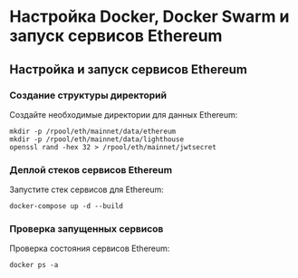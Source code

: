 # Настройка Docker, Docker Swarm и запуск сервисов Ethereum

## Настройка и запуск сервисов Ethereum

### Создание структуры директорий
Создайте необходимые директории для данных Ethereum:
``` 
mkdir -p /rpool/eth/mainnet/data/ethereum
mkdir -p /rpool/eth/mainnet/data/lighthouse
openssl rand -hex 32 > /rpool/eth/mainnet/jwtsecret
``` 

### Деплой стеков сервисов Ethereum
Запустите стек сервисов для Ethereum:
``` 
docker-compose up -d --build
``` 

### Проверка запущенных сервисов

Проверка состояния сервисов Ethereum:
``` 
docker ps -a
``` 
